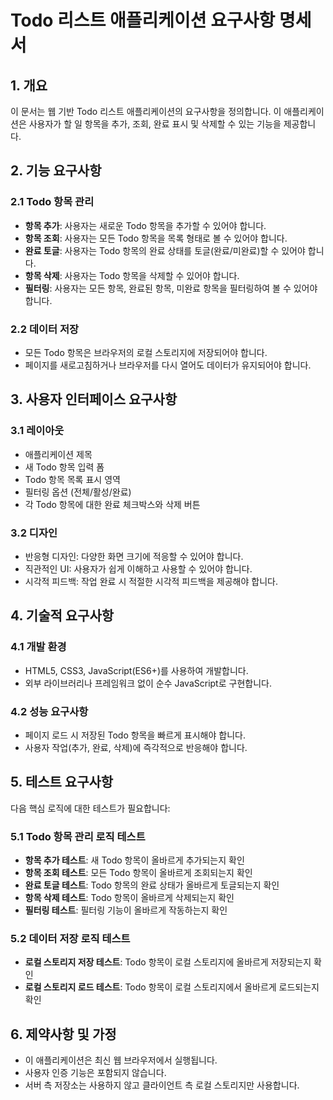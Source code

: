 # Todo 리스트 애플리케이션 요구사항 명세서

## 1. 개요
이 문서는 웹 기반 Todo 리스트 애플리케이션의 요구사항을 정의합니다. 이 애플리케이션은 사용자가 할 일 항목을 추가, 조회, 완료 표시 및 삭제할 수 있는 기능을 제공합니다.

## 2. 기능 요구사항

### 2.1 Todo 항목 관리
- **항목 추가**: 사용자는 새로운 Todo 항목을 추가할 수 있어야 합니다.
- **항목 조회**: 사용자는 모든 Todo 항목을 목록 형태로 볼 수 있어야 합니다.
- **완료 토글**: 사용자는 Todo 항목의 완료 상태를 토글(완료/미완료)할 수 있어야 합니다.
- **항목 삭제**: 사용자는 Todo 항목을 삭제할 수 있어야 합니다.
- **필터링**: 사용자는 모든 항목, 완료된 항목, 미완료 항목을 필터링하여 볼 수 있어야 합니다.

### 2.2 데이터 저장
- 모든 Todo 항목은 브라우저의 로컬 스토리지에 저장되어야 합니다.
- 페이지를 새로고침하거나 브라우저를 다시 열어도 데이터가 유지되어야 합니다.

## 3. 사용자 인터페이스 요구사항

### 3.1 레이아웃
- 애플리케이션 제목
- 새 Todo 항목 입력 폼
- Todo 항목 목록 표시 영역
- 필터링 옵션 (전체/활성/완료)
- 각 Todo 항목에 대한 완료 체크박스와 삭제 버튼

### 3.2 디자인
- 반응형 디자인: 다양한 화면 크기에 적응할 수 있어야 합니다.
- 직관적인 UI: 사용자가 쉽게 이해하고 사용할 수 있어야 합니다.
- 시각적 피드백: 작업 완료 시 적절한 시각적 피드백을 제공해야 합니다.

## 4. 기술적 요구사항

### 4.1 개발 환경
- HTML5, CSS3, JavaScript(ES6+)를 사용하여 개발합니다.
- 외부 라이브러리나 프레임워크 없이 순수 JavaScript로 구현합니다.

### 4.2 성능 요구사항
- 페이지 로드 시 저장된 Todo 항목을 빠르게 표시해야 합니다.
- 사용자 작업(추가, 완료, 삭제)에 즉각적으로 반응해야 합니다.

## 5. 테스트 요구사항

다음 핵심 로직에 대한 테스트가 필요합니다:

### 5.1 Todo 항목 관리 로직 테스트
- **항목 추가 테스트**: 새 Todo 항목이 올바르게 추가되는지 확인
- **항목 조회 테스트**: 모든 Todo 항목이 올바르게 조회되는지 확인
- **완료 토글 테스트**: Todo 항목의 완료 상태가 올바르게 토글되는지 확인
- **항목 삭제 테스트**: Todo 항목이 올바르게 삭제되는지 확인
- **필터링 테스트**: 필터링 기능이 올바르게 작동하는지 확인

### 5.2 데이터 저장 로직 테스트
- **로컬 스토리지 저장 테스트**: Todo 항목이 로컬 스토리지에 올바르게 저장되는지 확인
- **로컬 스토리지 로드 테스트**: Todo 항목이 로컬 스토리지에서 올바르게 로드되는지 확인

## 6. 제약사항 및 가정
- 이 애플리케이션은 최신 웹 브라우저에서 실행됩니다.
- 사용자 인증 기능은 포함되지 않습니다.
- 서버 측 저장소는 사용하지 않고 클라이언트 측 로컬 스토리지만 사용합니다.
